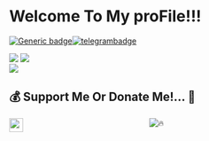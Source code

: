 # Welcome To My proFile!!!

[![Generic badge](https://img.shields.io/badge/REACH-ME-@<COLOR>.svg)](https://github.com/Maulikpatell)[![telegrambadge](https://img.shields.io/badge/Pʀᴇᴅᴀᴛᴏʀ-30302f?style=flat&logo=telegram)](https://telegram.dog/Maulikpatell)



<p align="left">
  
<a href="https://www.youtube.com/channel/UC0-V9GkNDb7GpAuG-tUPHpA"><img src="https://img.shields.io/badge/YouTube-Channel-FF3333.svg?logo=youtube&logoColor=FF3333"></a>
<a href="https://twitter.com/maullikpatell"><img src="https://img.shields.io/badge/Twitter-Follow%20on%20Twitter-informational.svg?logo=twitter"></a>  
<a href="https://www.instagram.com/darkest_tricky_tech"><img src="https://img.shields.io/badge/Instagram-Follow%20on%20Instagram-important.svg?logo=instagram"></a>

  
## 💰 Support Me Or Donate Me!... 💎
<p align="middle">
<a href="https://ko-fi.com/darkesttrickytech" class="padded"><img height="30" style="border:0px;height:25px;" align="left" alt="predatorHackerzZ" src="https://az743702.vo.msecnd.net/cdn/kofi3.png?v=0" /></a>  

<div align="center">

![🔥](https://github-readme-stats.vercel.app/api/top-langs/?username=PredatorHackerzZ&theme=github_dark&custom_title=ــــــــــــــــــہہـ٨ـہہـ٨ـﮩـــ&layout=compact&hide_border=false)  

</div>
